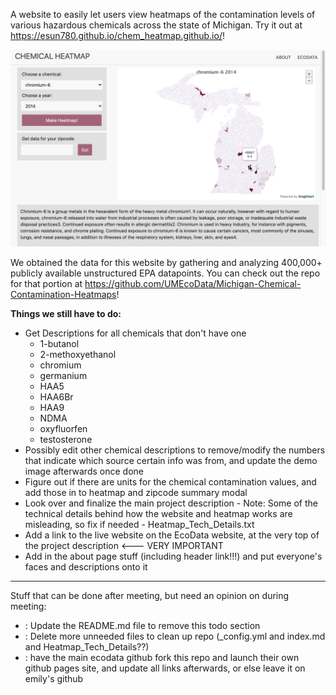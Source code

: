 A website to easily let users view heatmaps of the contamination levels of various hazardous chemicals across the state of Michigan. Try it out at https://esun780.github.io/chem_heatmap.github.io/!

![Image of Website](main/images/heatmap_demo_image.png)

We obtained the data for this website by gathering and analyzing 400,000+ publicly available unstructured EPA datapoints. You can check out the repo for that portion at https://github.com/UMEcoData/Michigan-Chemical-Contamination-Heatmaps! 

**Things we still have to do:**
* Get Descriptions for all chemicals that don't have one
    * 1-butanol
    * 2-methoxyethanol
    * chromium
    * germanium
    * HAA5
    * HAA6Br
    * HAA9
    * NDMA
    * oxyfluorfen
    * testosterone
* Possibly edit other chemical descriptions to remove/modify the numbers that indicate which source certain info was from, and update the demo image afterwards once done
* Figure out if there are units for the chemical contamination values, and add those in to heatmap and zipcode summary modal
* Look over and finalize the main project description - Note: Some of the technical details behind how the website and heatmap works are misleading, so fix if needed - Heatmap_Tech_Details.txt
* Add a link to the live website on the EcoData website, at the very top of the project description <--- VERY IMPORTANT
* Add in the about page stuff (including header link!!!) and put everyone's faces and descriptions onto it
---
Stuff that can be done after meeting, but need an opinion on during meeting:
* : Update the README.md file to remove this todo section
* : Delete more unneeded files to clean up repo (_config.yml and index.md and Heatmap_Tech_Details??)
* : have the main ecodata github fork this repo and launch their own github pages site, and update all links afterwards, or else leave it on emily's github
